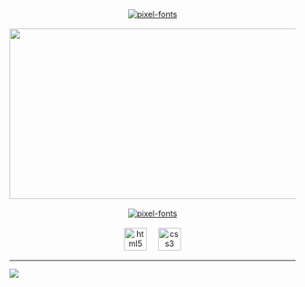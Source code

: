<div align="center"">
  <a href="https://fontmeme.com/pixel-fonts/"><img src="https://fontmeme.com/permalink/240509/5ad23c07996692b558b9f5b73a254015.png" alt="pixel-fonts" border="0"></a>
</div>
<br>
<div align="center">
  <img height="300" width="1000" src="https://64.media.tumblr.com/5d37ab2aa782462c7aa092f7bd0d27cb/2f374d07287b003b-f4/s1280x1920/fe094893d79e09d668e1705e8b9144964f38ce75.gifv" />
</div>
<br>
<div align="center"">
<a href="https://fontmeme.com/pixel-fonts/"><img src="https://fontmeme.com/permalink/240615/57c6ea10d87089be7ff8bf112cec84fc.png" alt="pixel-fonts" border="0"></a>
  </div><br>
<div align="center">
<div align="center">
  <img src="https://img.shields.io/badge/HTML5-E34F26?logo=html5&logoColor=white&style=for-the-badge" height="40" alt="html5 logo"  />
  <img width="12" />
  <img src="https://img.shields.io/badge/CSS3-1572B6?logo=css3&logoColor=white&style=for-the-badge" height="40" alt="css3 logo"  />
</div>
</div>
<hr>
<div align="left">
  <img src="https://visitor-badge.laobi.icu/badge?page_id=Eliandoski.Eliandoski&left_color=black&right_color=gray&left_text=Profile%20Views"  />



 
